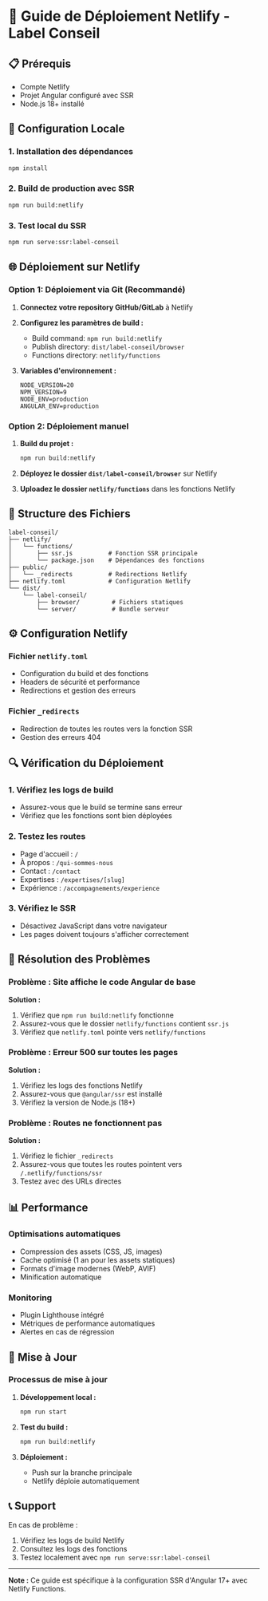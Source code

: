 # 🚀 Guide de Déploiement Netlify - Label Conseil

## 📋 Prérequis

- Compte Netlify
- Projet Angular configuré avec SSR
- Node.js 18+ installé

## 🔧 Configuration Locale

### 1. Installation des dépendances
```bash
npm install
```

### 2. Build de production avec SSR
```bash
npm run build:netlify
```

### 3. Test local du SSR
```bash
npm run serve:ssr:label-conseil
```

## 🌐 Déploiement sur Netlify

### Option 1: Déploiement via Git (Recommandé)

1. **Connectez votre repository GitHub/GitLab** à Netlify
2. **Configurez les paramètres de build :**
   - Build command: `npm run build:netlify`
   - Publish directory: `dist/label-conseil/browser`
   - Functions directory: `netlify/functions`

3. **Variables d'environnement :**
   ```
   NODE_VERSION=20
   NPM_VERSION=9
   NODE_ENV=production
   ANGULAR_ENV=production
   ```

### Option 2: Déploiement manuel

1. **Build du projet :**
   ```bash
   npm run build:netlify
   ```

2. **Déployez le dossier `dist/label-conseil/browser`** sur Netlify

3. **Uploadez le dossier `netlify/functions`** dans les fonctions Netlify

## 📁 Structure des Fichiers

```
label-conseil/
├── netlify/
│   └── functions/
│       ├── ssr.js          # Fonction SSR principale
│       └── package.json    # Dépendances des fonctions
├── public/
│   └── _redirects          # Redirections Netlify
├── netlify.toml            # Configuration Netlify
└── dist/
    └── label-conseil/
        ├── browser/         # Fichiers statiques
        └── server/          # Bundle serveur
```

## ⚙️ Configuration Netlify

### Fichier `netlify.toml`
- Configuration du build et des fonctions
- Headers de sécurité et performance
- Redirections et gestion des erreurs

### Fichier `_redirects`
- Redirection de toutes les routes vers la fonction SSR
- Gestion des erreurs 404

## 🔍 Vérification du Déploiement

### 1. Vérifiez les logs de build
- Assurez-vous que le build se termine sans erreur
- Vérifiez que les fonctions sont bien déployées

### 2. Testez les routes
- Page d'accueil : `/`
- À propos : `/qui-sommes-nous`
- Contact : `/contact`
- Expertises : `/expertises/[slug]`
- Expérience : `/accompagnements/experience`

### 3. Vérifiez le SSR
- Désactivez JavaScript dans votre navigateur
- Les pages doivent toujours s'afficher correctement

## 🐛 Résolution des Problèmes

### Problème : Site affiche le code Angular de base
**Solution :**
1. Vérifiez que `npm run build:netlify` fonctionne
2. Assurez-vous que le dossier `netlify/functions` contient `ssr.js`
3. Vérifiez que `netlify.toml` pointe vers `netlify/functions`

### Problème : Erreur 500 sur toutes les pages
**Solution :**
1. Vérifiez les logs des fonctions Netlify
2. Assurez-vous que `@angular/ssr` est installé
3. Vérifiez la version de Node.js (18+)

### Problème : Routes ne fonctionnent pas
**Solution :**
1. Vérifiez le fichier `_redirects`
2. Assurez-vous que toutes les routes pointent vers `/.netlify/functions/ssr`
3. Testez avec des URLs directes

## 📊 Performance

### Optimisations automatiques
- Compression des assets (CSS, JS, images)
- Cache optimisé (1 an pour les assets statiques)
- Formats d'image modernes (WebP, AVIF)
- Minification automatique

### Monitoring
- Plugin Lighthouse intégré
- Métriques de performance automatiques
- Alertes en cas de régression

## 🔄 Mise à Jour

### Processus de mise à jour
1. **Développement local :**
   ```bash
   npm run start
   ```

2. **Test du build :**
   ```bash
   npm run build:netlify
   ```

3. **Déploiement :**
   - Push sur la branche principale
   - Netlify déploie automatiquement

## 📞 Support

En cas de problème :
1. Vérifiez les logs de build Netlify
2. Consultez les logs des fonctions
3. Testez localement avec `npm run serve:ssr:label-conseil`

---

**Note :** Ce guide est spécifique à la configuration SSR d'Angular 17+ avec Netlify Functions.
